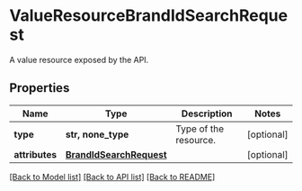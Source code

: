 # ValueResourceBrandIdSearchRequest

A value resource exposed by the API.

## Properties
Name | Type | Description | Notes
------------ | ------------- | ------------- | -------------
**type** | **str, none_type** | Type of the resource. | [optional] 
**attributes** | [**BrandIdSearchRequest**](BrandIdSearchRequest.md) |  | [optional] 

[[Back to Model list]](../README.md#documentation-for-models) [[Back to API list]](../README.md#documentation-for-api-endpoints) [[Back to README]](../README.md)


